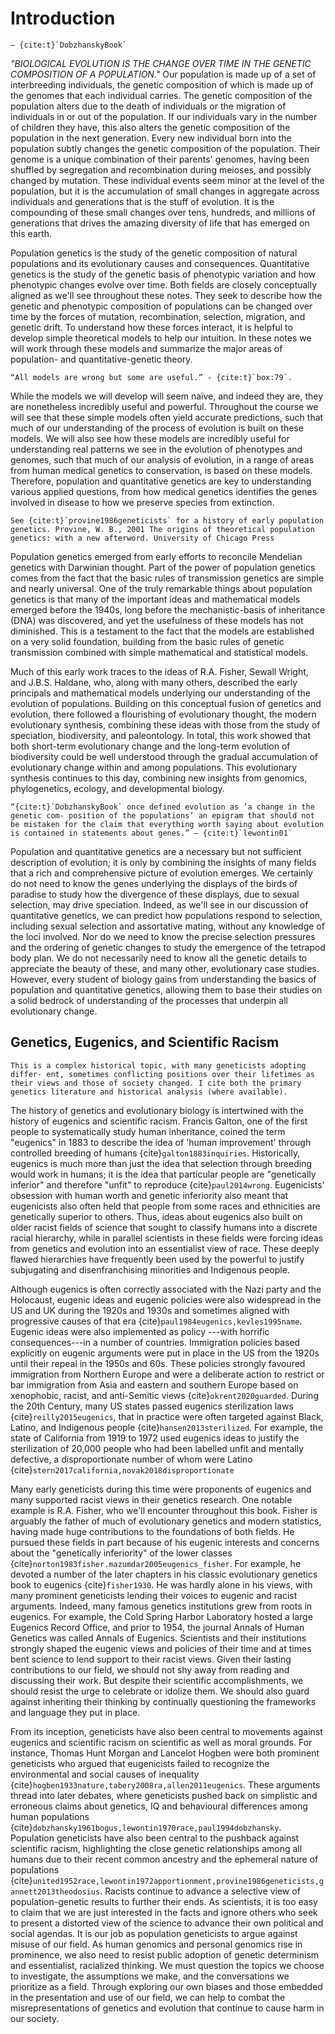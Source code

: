 # Introduction

````{margin}
– {cite:t}`DobzhanskyBook`
````

*"BIOLOGICAL EVOLUTION IS THE CHANGE OVER TIME IN THE GENETIC COMPOSITION OF A POPULATION."* Our population is made up of a set of interbreeding individuals, the genetic composition of which is made up of the genomes that each individual carries. The genetic composition of the population alters due to the death of individuals or the migration of individuals in or out of the population. If our individuals vary in the number of children they have, this also alters the genetic composition of the population in the next generation. Every new individual born into the population subtly changes the genetic composition of the population. Their genome is a unique combination of their parents' genomes, having been shuffled by segregation and recombination during meioses, and possibly changed by mutation. These individual events seem minor at the level of the population, but it is the accumulation of small changes in aggregate across individuals and generations that is the stuff of evolution. It is the compounding of these small changes over tens, hundreds, and millions of generations that drives the amazing diversity of life that has emerged on this earth.

Population genetics is the study of the genetic composition of natural populations and its evolutionary causes and consequences. Quantitative genetics is the study of the genetic basis of phenotypic variation and how phenotypic changes evolve over time. Both fields are closely conceptually aligned as we'll see throughout these notes. They seek to describe how the genetic and phenotypic composition of populations can be changed over time by the forces of mutation, recombination, selection, migration, and genetic drift. To understand how these forces interact, it is helpful to develop simple theoretical models to help our intuition. In these notes we will work through these models and summarize the major areas of population- and quantitative-genetic theory.

````{margin}
“All models are wrong but some are useful.” - {cite:t}`box:79`.
````

While the models we will develop will seem naı̈ve, and indeed they are, they are nonetheless incredibly useful and powerful. Throughout the course we will see that these simple models often yield accurate predictions, such that much of our understanding of the process of evolution is built on these models. We will also see how these models are incredibly useful for understanding real patterns we see in the evolution of phenotypes and genomes, such that much of our analysis of evolution, in a range of areas from human medical genetics to conservation, is based on these models. Therefore, population and quantitative genetics are key to understanding various applied questions, from how medical genetics identifies the genes involved in disease to how we preserve species from extinction.

````{margin}
See {cite:t}`provine1986geneticists` for a history of early population genetics. Provine, W. B., 2001 The origins of theoretical population genetics: with a new afterword. University of Chicago Press
````

Population genetics emerged from early efforts to reconcile Mendelian genetics with Darwinian thought. Part of the power of population genetics comes from the fact that the basic rules of transmission genetics are simple and nearly universal. One of the truly remarkable things about population genetics is that many of the important ideas and mathematical models emerged before the 1940s, long before the mechanistic-basis of inheritance (DNA) was discovered, and yet the usefulness of these models has not diminished. This is a testament to the fact that the models are established on a very solid foundation, building from the basic rules of genetic transmission combined with simple mathematical and statistical models.

Much of this early work traces to the ideas of R.A. Fisher, Sewall Wright, and J.B.S. Haldane, who, along with many others, described the early principals and mathematical models underlying our understanding of the evolution of populations. Building on this conceptual fusion of genetics and evolution, there followed a flourishing of evolutionary thought, the modern evolutionary synthesis, combining these ideas with those from the study of speciation, biodiversity, and paleontology. In total, this work showed that both short-term evolutionary change and the long-term evolution of biodiversity could be well understood through the gradual accumulation of evolutionary change within and among populations. This evolutionary synthesis continues to this day, combining new insights from genomics, phylogenetics, ecology, and developmental biology.

````{margin}
“{cite:t}`DobzhanskyBook` once defined evolution as ’a change in the genetic com- position of the populations’ an epigram that should not be mistaken for the claim that everything worth saying about evolution is contained in statements about genes.” – {cite:t}`lewontin01`
````

Population and quantitative genetics are a necessary but not sufficient description of evolution; it is only by combining the insights of many fields that a rich and comprehensive picture of evolution emerges. We certainly do not need to know the genes underlying the displays of the birds of paradise to study how the divergence of these displays, due to sexual selection, may drive speciation. Indeed, as we'll see in our discussion of quantitative genetics, we can predict how populations respond to selection, including sexual selection and assortative mating, without any knowledge of the loci involved. Nor do we need to know the precise selection pressures and the ordering of genetic changes to study the emergence of the tetrapod body plan. We do not necessarily need to know all the genetic details to appreciate the beauty of these, and many other, evolutionary case studies. However, every student of biology gains from understanding the basics of population and quantitative genetics, allowing them to base their studies on a solid bedrock of understanding of the processes that underpin all evolutionary change.

## Genetics, Eugenics, and Scientific Racism

````{margin}
This is a complex historical topic, with many geneticists adopting differ- ent, sometimes conflicting positions over their lifetimes as their views and those of society changed. I cite both the primary genetics literature and historical analysis (where available).
````

The history of genetics and evolutionary biology is intertwined with the history of eugenics and scientific racism. Francis Galton, one of the first people to systematically study human inheritance, coined the term "eugenics" in 1883 to describe the idea of 'human improvement' through controlled breeding of humans {cite}`galton1883inquiries`. Historically, eugenics is much more than just the idea that selection through breeding would work in humans; it is the idea that particular people are "genetically inferior" and therefore "unfit" to reproduce {cite}`paul2014wrong`. Eugenicists' obsession with human worth and genetic inferiority also meant that eugenicists also often held that people from some races and ethnicities are genetically superior to others. Thus, ideas about eugenics also built on older racist fields of science that sought to classify humans into a discrete racial hierarchy, while in parallel scientists in these fields were forcing ideas from genetics and evolution into an essentialist view of race. These deeply flawed hierarchies have frequently been used by the powerful to justify subjugating and disenfranchising minorities and Indigenous people.

Although eugenics is often correctly associated with the Nazi party and the Holocaust, eugenic ideas and eugenic policies were also widespread in the US and UK during the 1920s and 1930s and sometimes aligned with progressive causes of that era {cite}`paul1984eugenics,kevles1995name`. Eugenic ideas were also implemented as policy ---with horrific consequences---in a number of countries. Immigration policies based explicitly on eugenic arguments were put in place in the US from the 1920s until their repeal in the 1950s and 60s. These policies strongly favoured immigration from Northern Europe and were a deliberate action to restrict or bar immigration from Asia and eastern and southern Europe based on xenophobic, racist, and anti-Semitic views {cite}`okrent2020guarded`. During the 20th Century, many US states passed eugenics sterilization laws {cite}`reilly2015eugenics`, that in practice were often targeted against Black, Latino, and Indigenous people {cite}`hansen2013sterilized`. For example, the state of California from 1919 to 1972 used eugenics ideas to justify the sterilization of 20,000 people who had been labelled unfit and mentally defective, a disproportionate number of whom were Latino {cite}`stern2017california,novak2018disproportionate`

Many early geneticists during this time were proponents of eugenics and many supported racist views in their genetics research. One notable example is R.A. Fisher, who we'll encounter throughout this book. Fisher is arguably the father of much of evolutionary genetics and modern statistics, having made huge contributions to the foundations of both fields. He pursued these fields in part because of his eugenic interests and concerns about the "genetically inferiority" of the lower classes {cite}`norton1983fisher.mazumdar2005eugenics_fisher`. For example, he devoted a number of the later chapters in his classic evolutionary genetics book to eugenics {cite}`fisher1930`. He was hardly alone in his views, with many prominent geneticists lending their voices to eugenic and racist arguments. Indeed, many famous genetics institutions grew from roots in eugenics. For example, the Cold Spring Harbor Laboratory hosted a large Eugenics Record Office, and prior to 1954, the journal Annals of Human Genetics was called Annals of Eugenics. Scientists and their institutions strongly shaped the eugenic views and policies of their time and at times bent science to lend support to their racist views. Given their lasting contributions to our field, we should not shy away from reading and discussing their work. But despite their scientific accomplishments, we should resist the urge to celebrate or idolize them. We should also guard against inheriting their thinking by continually questioning the frameworks and language they put in place.

From its inception, geneticists have also been central to movements against eugenics and scientific racism on scientific as well as moral grounds. For instance, Thomas Hunt Morgan and Lancelot Hogben were both prominent geneticists who argued that eugenicists failed to recognize the environmental and social causes of inequality {cite}`hogben1933nature,tabery2008ra,allen2011eugenics`. These arguments thread into later debates, where geneticists pushed back on simplistic and erroneous claims about genetics, IQ and behavioural differences among human populations {cite}`dobzhansky1961bogus,lewontin1970race,paul1994dobzhansky`. Population geneticists have also been central to the pushback against scientific racism, highlighting the close genetic relationships among all humans due to their recent common ancestry and the ephemeral nature of populations {cite}`united1952race,lewontin1972apportionment,provine1986geneticists,gannett2013theodosius`. Racists continue to advance a selective view of population-genetic results to further their ends. As scientists, it is too easy to claim that we are just interested in the facts and ignore others who seek to present a distorted view of the science to advance their own political and social agendas. It is our job as population geneticists to argue against misuse of our field. As human genomics and personal genomics rise in prominence, we also need to resist public adoption of genetic determinism and essentialist, racialized thinking. We must question the topics we choose to investigate, the assumptions we make, and the conversations we prioritize as a field. Through exploring our own biases and those embedded in the presentation and use of our field, we can help to combat the misrepresentations of genetics and evolution that continue to cause harm in our society.